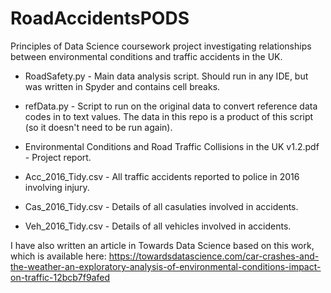 # RoadAccidentsPODS
Principles of Data Science coursework project investigating relationships between environmental conditions and traffic accidents in the UK.

* RoadSafety.py - Main data analysis script. Should run in any IDE, but was written in Spyder and contains cell breaks.
* refData.py - Script to run on the original data to convert reference data codes in to text values. The data in this repo is a product of this script (so it doesn't need to be run again).

* Environmental Conditions and Road Traffic Collisions in the UK v1.2.pdf - Project report.

* Acc_2016_Tidy.csv - All traffic accidents reported to police in 2016 involving injury.
* Cas_2016_Tidy.csv - Details of all casulaties involved in accidents.
* Veh_2016_Tidy.csv - Details of all vehicles involved in accidents.

I have also written an article in Towards Data Science based on this work, which is available here:
https://towardsdatascience.com/car-crashes-and-the-weather-an-exploratory-analysis-of-environmental-conditions-impact-on-traffic-12bcb7f9afed
